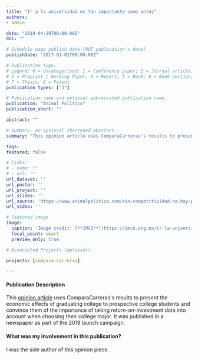```yaml
---
title: "Ir a la universidad es tan importante como antes"
authors:
- admin

date: "2019-04-29T00:00:00Z"
doi: ""

# Schedule page publish date (NOT publication's date).
publishDate: "2017-01-01T00:00:00Z"

# Publication type.
# Legend: 0 = Uncategorized; 1 = Conference paper; 2 = Journal article;
# 3 = Preprint / Working Paper; 4 = Report; 5 = Book; 6 = Book section;
# 7 = Thesis; 8 = Patent
publication_types: ["3"]

# Publication name and optional abbreviated publication name.
publication: "Animal Político"
publication_short: ""

abstract: ""

# Summary. An optional shortened abstract.
summary: "This opinion article uses ComparaCarreras's results to present the economic effects of graduating college to prospective college students and convince them of the importance of taking return-on-investment data into account when choosing their academic major. It was published in a newspaper as part of the 2019 launch campaign."

tags:
featured: false

# links:
# - name: ""  
# - url: "" 
url_dataset: ''
url_poster: ''
url_project: ''
url_slides: ''
url_source: 'https://www.animalpolitico.com/sin-competitividad-no-hay-paraiso/ir-a-la-universidad-es-tan-importante-como-antes/'
url_video: ''

# Featured image
image:
  caption: 'Image credit: [**IMCO**](https://imco.org.mx/ir-la-universidad-tan-importante/)'
  focal_point: smart
  preview_only: true

# Associated Projects (optional).

projects: [compara-carreras]

---
```


#### Publication Description

This [opinion article](https://www.animalpolitico.com/sin-competitividad-no-hay-paraiso/ir-a-la-universidad-es-tan-importante-como-antes/) uses ComparaCarreras's results to present the economic effects of graduating college to prospective college students and convince them of the importance of taking return-on-investment data into account when choosing their college major. It was published in a newspaper as part of the 2019 launch campaign.

#### What was my involvement in this publication?

I was the sole author of this opinion piece.
